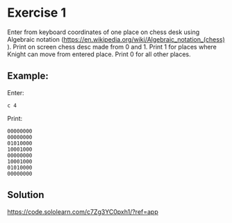 # Exercise 1

Enter from keyboard coordinates of one place on chess desk using Algebraic notation (https://en.wikipedia.org/wiki/Algebraic_notation_(chess) ).
Print on screen chess desc made from 0 and 1. Print 1 for places where Knight can move from entered place. Print 0 for all other places.

## Example:

Enter: 
```
c 4
```
Print:
```text
00000000
00000000
01010000
10001000
00000000
10001000
01010000
00000000
```

## Solution

https://code.sololearn.com/c7Zg3YC0pxh1/?ref=app
